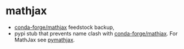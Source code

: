 # mathjax

* [conda-forge/mathjax](https://github.com/conda-forge/mathjax-feedstock) feedstock backup,
* pypi stub that prevents name clash with [conda-forge/mathjax](https://github.com/conda-forge/mathjax-feedstock). For MathJax see [pymathjax](https://github.com/kiwi0fruit/pymathjax).

